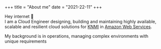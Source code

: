 +++
title = "About me"
date = "2021-22-11"
+++

Hey internet 👋️  
I am a Cloud Engineer designing, building and maintaining highly available, scalable and resilient cloud solutions for [KNMI](https://www.knmi.nl) in [Amazon Web Services](https://aws.amazon.com/).  

My background is in operations, managing complex environments with unique requirements
